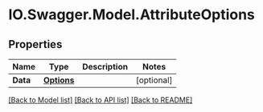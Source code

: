 # IO.Swagger.Model.AttributeOptions
## Properties

Name | Type | Description | Notes
------------ | ------------- | ------------- | -------------
**Data** | [**Options**](Options.md) |  | [optional] 

[[Back to Model list]](../README.md#documentation-for-models) [[Back to API list]](../README.md#documentation-for-api-endpoints) [[Back to README]](../README.md)


